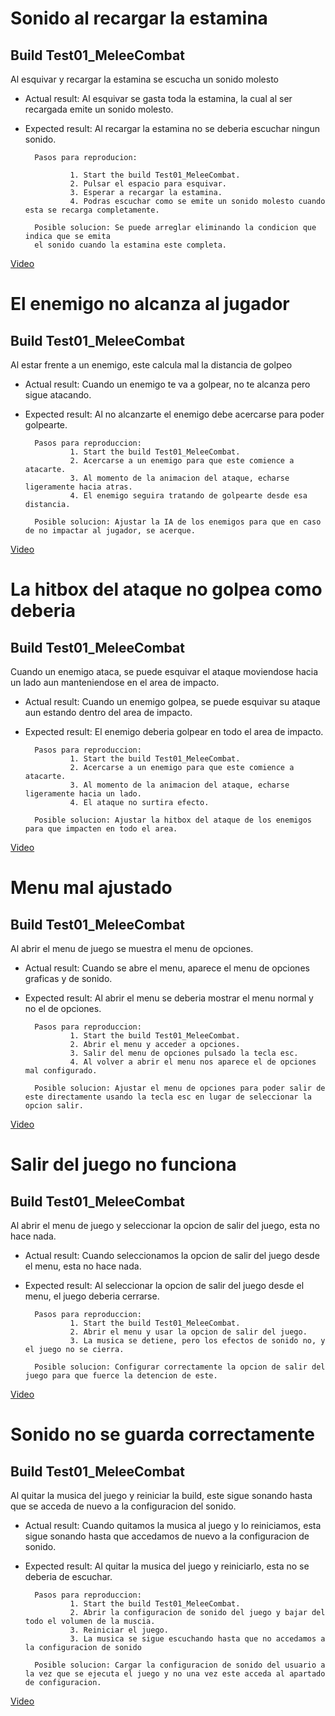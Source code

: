 # Sonido al recargar la estamina

## Build Test01_MeleeCombat

Al esquivar y recargar la estamina se escucha un sonido molesto

- Actual result: Al esquivar se gasta toda la estamina, la cual al ser recargada emite un sonido molesto.
- Expected result: Al recargar la estamina no se deberia escuchar ningun sonido.

        Pasos para reproducion:

                1. Start the build Test01_MeleeCombat.
                2. Pulsar el espacio para esquivar.
                3. Esperar a recargar la estamina.
                4. Podras escuchar como se emite un sonido molesto cuando esta se recarga completamente.
            
        Posible solucion: Se puede arreglar eliminando la condicion que indica que se emita
        el sonido cuando la estamina este completa.

[Video](https://drive.google.com/file/d/1tYRQULkLmr8n67NJq09A5mxpfnN3n42u/view?usp=drive_link)

# El enemigo no alcanza al jugador

## Build Test01_MeleeCombat

Al estar frente a un enemigo, este calcula mal la distancia de golpeo

- Actual result: Cuando un enemigo te va a golpear, no te alcanza pero sigue atacando.
- Expected result: Al no alcanzarte el enemigo debe acercarse para poder golpearte.

        Pasos para reproduccion:
                1. Start the build Test01_MeleeCombat.
                2. Acercarse a un enemigo para que este comience a atacarte.
                3. Al momento de la animacion del ataque, echarse ligeramente hacia atras.
                4. El enemigo seguira tratando de golpearte desde esa distancia.

        Posible solucion: Ajustar la IA de los enemigos para que en caso de no impactar al jugador, se acerque.

[Video](https://drive.google.com/file/d/1Ba1NbM3AWfqckh6_ZZZGF61huzC5StaC/view?usp=drive_link)

# La hitbox del ataque no golpea como deberia

## Build Test01_MeleeCombat

Cuando un enemigo ataca, se puede esquivar el ataque moviendose hacia un lado aun manteniendose en el area de impacto.

- Actual result: Cuando un enemigo golpea, se puede esquivar su ataque aun estando dentro del area de impacto.
- Expected result: El enemigo deberia golpear en todo el area de impacto.

        Pasos para reproduccion:
                1. Start the build Test01_MeleeCombat.
                2. Acercarse a un enemigo para que este comience a atacarte.
                3. Al momento de la animacion del ataque, echarse ligeramente hacia un lado.
                4. El ataque no surtira efecto.

        Posible solucion: Ajustar la hitbox del ataque de los enemigos para que impacten en todo el area.

[Video](https://drive.google.com/file/d/1ywe0FEi26fjmG7SQbSb79JQFN3xPjrrk/view?usp=drive_link)

# Menu mal ajustado

## Build Test01_MeleeCombat

Al abrir el menu de juego se muestra el menu de opciones.

- Actual result: Cuando se abre el menu, aparece el menu de opciones graficas y de sonido.
- Expected result: Al abrir el menu se deberia mostrar el menu normal y no el de opciones.

        Pasos para reproduccion:
                1. Start the build Test01_MeleeCombat.
                2. Abrir el menu y acceder a opciones.
                3. Salir del menu de opciones pulsado la tecla esc.
                4. Al volver a abrir el menu nos aparece el de opciones mal configurado.

        Posible solucion: Ajustar el menu de opciones para poder salir de este directamente usando la tecla esc en lugar de seleccionar la opcion salir.

[Video](https://drive.google.com/file/d/1sdEVuXwC1MdJ7PJoIbWjmwLp3Dp4x79r/view?usp=drive_link)

# Salir del juego no funciona

## Build Test01_MeleeCombat

Al abrir el menu de juego y seleccionar la opcion de salir del juego, esta no hace nada.

- Actual result: Cuando seleccionamos la opcion de salir del juego desde el menu, esta no hace nada.
- Expected result: Al seleccionar la opcion de salir del juego desde el menu, el juego deberia cerrarse.

        Pasos para reproduccion:
                1. Start the build Test01_MeleeCombat.
                2. Abrir el menu y usar la opcion de salir del juego.
                3. La musica se detiene, pero los efectos de sonido no, y el juego no se cierra.

        Posible solucion: Configurar correctamente la opcion de salir del juego para que fuerce la detencion de este.

[Video](https://drive.google.com/file/d/1YJ7Uac-W5e18mYQsZVui7IhcKBC7_QGM/view?usp=drive_link)

# Sonido no se guarda correctamente

## Build Test01_MeleeCombat

Al quitar la musica del juego y reiniciar la build, este sigue sonando hasta que se acceda de nuevo a la configuracion del sonido.

- Actual result: Cuando quitamos la musica al juego y lo reiniciamos, esta sigue sonando hasta que accedamos de nuevo a la configuracion de sonido.
- Expected result: Al quitar la musica del juego y reiniciarlo, esta no se deberia de escuchar.

        Pasos para reproduccion:
                1. Start the build Test01_MeleeCombat.
                2. Abrir la configuracion de sonido del juego y bajar del todo el volumen de la muscia.
                3. Reiniciar el juego.
                3. La musica se sigue escuchando hasta que no accedamos a la configuracion de sonido

        Posible solucion: Cargar la configuracion de sonido del usuario a la vez que se ejecuta el juego y no una vez este acceda al apartado de configuracion.

[Video](https://drive.google.com/file/d/1ee8i6O7A1ME1-Da88_aNkOD5o_Scagiw/view?usp=drive_link)